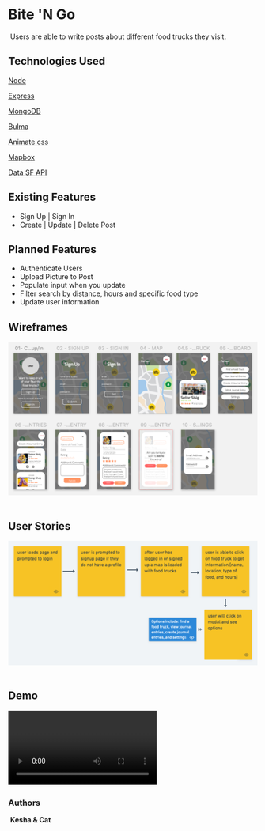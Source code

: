# Bite 'N Go
​
Users are able to write posts about different food trucks they visit.
​
## Technologies Used
[Node](https://nodejs.org/en/)
​

[Express](https://expressjs.com/)
​

[MongoDB](https://www.mongodb.com/)
​

[Bulma](https://bulma.io/)
​

[Animate.css](https://daneden.github.io/animate.css/)

[Mapbox](https://www.mapbox.com/)

[Data SF API](https://data.sfgov.org/Economy-and-Community/Mobile-Food-Schedule/jjew-r69b)
​
​
## Existing Features
* Sign Up | Sign In
* Create | Update | Delete Post
​
​
## Planned Features
* Authenticate Users
* Upload Picture to Post
* Populate input when you update
* Filter search by distance, hours and specific food type
* Update user information
​
## Wireframes
![Bite 'N Go Wireframe](./assets/bng-wireframes.png)
​
## User Stories
![User Stories](./assets/user-stories.png)
​

## Demo
​![Bite 'N Go Wireframe](./assets/bitengodemo.mov)
​
### Authors
​
__Kesha & Cat__